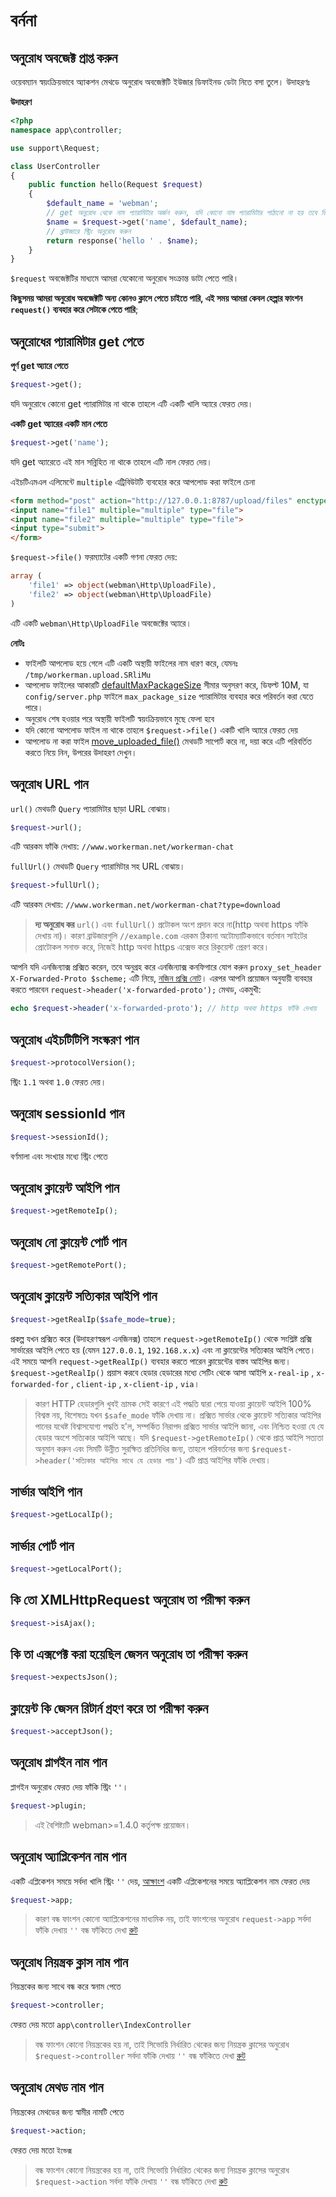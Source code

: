 # বর্ননা

## অনুরোধ অবজেক্ট প্রাপ্ত করুন
ওয়েবম্যান স্বয়ংক্রিয়ভাবে অ্যাকশন মেথডে অনুরোধ অবজেক্টটি ইউজার ডিফাইনড ডেটা নিতে বসা তুলে। উদাহরণঃ

**উদাহরণ**
```php
<?php
namespace app\controller;

use support\Request;

class UserController
{
    public function hello(Request $request)
    {
        $default_name = 'webman';
        // get অনুরোধ থেকে নাম প্যারামিটার অর্জন করুন, যদি কোনো নাম প্যারামিটার পাঠানো না হয় তবে ডিফল্ট_নাম ফিরিয়ে দিন
        $name = $request->get('name', $default_name);
        // ব্রাউজারে স্ট্রিং অনুরোধ করুন
        return response('hello ' . $name);
    }
}
```

`$request` অবজেক্টটির মাধ্যমে আমরা যেকোনো অনুরোধ সংক্রান্ত ডাটা পেতে পারি।

**কিছুসময় আমরা অনুরোধ অবজেক্টটি অন্য কোনও ক্লাসে পেতে চাইতে পারি, এই সময় আমরা কেবল হেল্পার ফাংশন `request()` ব্যবহার করে সেটাকে পেতে পারি**;

## অনুরোধের প্যারামিটার get পেতে

**পূর্ণ get অ্যারে পেতে**
```php
$request->get();
```
যদি অনুরোধে কোনো get প্যারামিটার না থাকে তাহলে এটি একটি খালি অ্যারে ফেরত দেয়।

**একটি get অ্যারের একটি মান পেতে**
```php
$request->get('name');
```
যদি get অ্যারেতে এই মান সন্নিহিত না থাকে তাহলে এটি নাল ফেরত দেয়।

এইচটিএমএল এলিমেন্টে `multiple` এট্রিবিউটটি ব্যবহোর করে আপলোড করা ফাইলে চেনা
```html
<form method="post" action="http://127.0.0.1:8787/upload/files" enctype="multipart/form-data" />
<input name="file1" multiple="multiple" type="file">
<input name="file2" multiple="multiple" type="file">
<input type="submit">
</form>
```

`$request->file()` ফরম্যাটের একটি গণনা ফেরত দেয়:
```php
array (
    'file1' => object(webman\Http\UploadFile),
    'file2' => object(webman\Http\UploadFile)
)
```
এটি একটি `webman\Http\UploadFile` অবজেক্টের অ্যারে। 

**নোটঃ**
- ফাইলটি আপলোড হয়ে গেলে এটি একটি অস্থায়ী ফাইলের নাম ধারণ করে, যেমনঃ `/tmp/workerman.upload.SRliMu`
- আপলোড ফাইলের আকারটি [defaultMaxPackageSize](http://doc.workerman.net/tcp-connection/default-max-package-size.html) সীমার অনুসরণ করে, ডিফল্ট 10M, যা `config/server.php` ফাইলে `max_package_size` প্যারামিটার ব্যবহার করে পরিবর্তন করা যেতে পারে।
- অনুরোধ শেষ হওয়ার পরে অস্থায়ী ফাইলটি স্বয়ংক্রিয়ভাবে মুছে ফেলা হবে
- যদি কোনো আপলোড ফাইল না থাকে তাহলে `$request->file()` একটি খালি অ্যারে ফেরত দেয়
- আপলোড না করা ফাইল [move_uploaded_file()](https://www.php.net/manual/en/function.move-uploaded-file) মেথডটি সাপোর্ট করে না, দয়া করে এটি পরিবর্তিত করতে নিয়ে নিন, উপরের উদাহরণ দেখুন।
## অনুরোধ URL পান
`url()` মেথডটি `Query` প্যারামিটার ছাড়া URL বোঝায়।
```php
$request->url();
```
এটি আরকম ফাঁকি দেখায়: `//www.workerman.net/workerman-chat`

`fullUrl()` মেথডটি `Query` প্যারামিটার সহ URL বোঝায়।
```php
$request->fullUrl();
```
এটি আরকম দেখায়: `//www.workerman.net/workerman-chat?type=download`

> **দ্য অনুরোধ কর**
> `url()` এবং `fullUrl()` প্রটোকল অংশ প্রদান করে না(http অথবা https ফাঁকি দেখায় না)।
> কারণ ব্রাউজারগুলি `//example.com` এরকম ঠিকানা অটোম্যাটিকভাবে বর্তমান সাইটের প্রোটোকল সনাক্ত করে, নিজেই http অথবা https এক্সেভ করে রিকুয়েস্ট প্রেরণ করে।

আপনি যদি এনজিন্যাক্স প্রক্সিত করেন, তবে অনুগ্রহ করে এনজিন্যাক্স কনফিগারে যোগ করুন `proxy_set_header X-Forwarded-Proto $scheme;` এটি নিয়ে, [নজিন প্রক্সি নোট](others/nginx-proxy.md)। 
এরপর আপনি প্রয়োজন অনুযায়ী ব্যবহার করতে পারবেন `request->header('x-forwarded-proto');` মেথড, একমুখী:
```php
echo $request->header('x-forwarded-proto'); // http অথবা https ফাঁকি দেখায়
```

## অনুরোধ এইচটিটিপি সংস্করণ পান

```php
$request->protocolVersion();
```
স্ট্রিং `1.1` অথবা `1.0` ফেরত দেয়।

## অনুরোধ sessionId পান

```php
$request->sessionId();
```
বর্ণমালা এবং সংখ্যার মধ্যে স্ট্রিং পেতে 

## অনুরোধ ক্লায়েন্ট আইপি পান
```php
$request->getRemoteIp();
```

## অনুরোধ নো ক্লায়েন্ট পোর্ট পান
```php
$request->getRemotePort();
```

## অনুরোধ ক্লায়েন্ট সত্যিকার আইপি পান
```php
$request->getRealIp($safe_mode=true);
```

প্রকল্প যখন প্রক্সিত করে (উদাহরণস্বরূপ এনজিনক্স) তাহলে `request->getRemoteIp()` থেকে সংশ্লিষ্ট প্রক্সি সার্ভারের আইপি পেতে হয় (যেমন `127.0.0.1`, `192.168.x.x`) এবং না ক্লায়েন্টের সত্যিকার আইপি পেতে। এই সময়ে আপনি `request->getRealIp()` ব্যবহার করতে পারেন ক্লায়েন্টের বাস্তব আইপির জন্য।
`$request->getRealIp()` প্রয়াস করবে হেডার হেডারের মধ্যে সেটিং থেকে আসা আইপি `x-real-ip` , `x-forwarded-for` , `client-ip` , `x-client-ip` , `via`।
> কারণ HTTP হেডারগুলি খুবই ভ্রামক সেই কারণে এই পদ্ধতি দ্বারা পেয়ে যাওয়া ক্লায়েন্ট আইপি 100% বিশ্বস্ত নয়, বিশেষতঃ যখন `$safe_mode` ফাঁকি দেখায় না। প্রক্সিত সার্ভার থেকে ক্লায়েন্ট সত্যিকার আইপির পানের যথেষ্ট বিশ্বাসযোগ্য পদ্ধতি হ'ল, সম্পর্কিত নিরাপদ প্রক্সিত সার্ভার আইপি জানা, এবং নিশ্চিত হওয়া যে যে হেডার অংশে সত্যিকার আইপি আছে। যদি `$request->getRemoteIp()` থেকে প্রাপ্ত আইপি সত্যতা অনুমান করুন এবং সিমটি উন্নীত সুরক্ষিত প্রতিনিধির জন্য, তাহলে পরিবর্তনের জন্য `$request->header('সত্যিকার আইপির সাথে যে হেডার পায়')` এটি প্রাপ্ত আইপির ফাঁকি দেখায়।

## সার্ভার আইপি পান
```php
$request->getLocalIp();
```

## সার্ভার পোর্ট পান
```php
$request->getLocalPort();
```

## কি তো XMLHttpRequest অনুরোধ তা পরীক্ষা করুন
```php
$request->isAjax();
```

## কি তা এক্সপেক্ট করা হয়েছিল জেসন অনুরোধ তা পরীক্ষা করুন
```php
$request->expectsJson();
```

## ক্লায়েন্ট কি জেসন রিটার্ন গ্রহণ করে তা পরীক্ষা করুন
```php
$request->acceptJson();
```

## অনুরোধ প্লাগইন নাম পান
প্লাগইন অনুরোধ ফেরত দেয় ফাঁকি স্ট্রিং `''`।
```php
$request->plugin;
```
> এই বৈশিষ্ট্যটি webman>=1.4.0 কর্তৃপক্ষ প্রয়োজন।

## অনুরোধ অ্যাপ্লিকেশন নাম পান
একটি এপ্লিকেশন সময়ে সর্বদা খালি স্ট্রিং `''` দেয়, [আক্ষাংশ](multiapp.md) একটি এপ্লিকেশনের সময়ে অ্যাপ্লিকেশন নাম ফেরত দেয়
```php
$request->app;
```
> কারণ বন্ধ ফাংশন কোনো অ্যাপ্লিকেশনের মাধ্যমিক নয়, তাই ফাংশনের অনুরোধ `request->app` সর্বদা ফাঁকি দেখায় `''`
> বন্ধ ফাঁকিতে দেখা [রুট](route.md)

## অনুরোধ নিয়ন্ত্রক ক্লাস নাম পান
নিয়ন্ত্রকের জন্য সাথে বন্ধ করে স্বনাম পেতে
```php
$request->controller;
```
ফেরত দেয় মতো `app\controller\IndexController`

> বন্ধ ফাংশন কোনো নিয়ন্ত্রকের হয় না, তাই সিভোয়ি নির্ধারিত থেকের জন্য নিয়ন্ত্রক ক্লাসের অনুরোধ `$request->controller` সর্বদা ফাঁকি দেখায় `''`
> বন্ধ ফাঁকিতে দেখা [রুট](route.md)

## অনুরোধ মেথড নাম পান
নিয়ন্ত্রকের মেথডের জন্য স্বামীর নামটি পেতে
```php
$request->action;
```
ফেরত দেয় মতো `ইন্ডেক্স`

> বন্ধ ফাংশন কোনো নিয়ন্ত্রকের হয় না, তাই সিভোয়ি নির্ধারিত থেকের জন্য নিয়ন্ত্রক ক্লাসের অনুরোধ `$request->action` সর্বদা ফাঁকি দেখায় `''`
> বন্ধ ফাঁকিতে দেখা [রুট](route.md)
